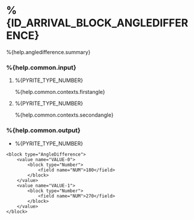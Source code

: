 # %{ID_ARRIVAL_BLOCK_ANGLEDIFFERENCE}

%{help.angledifference.summary}

### %{help.common.input}

1. %{PYRITE_TYPE_NUMBER}

    %{help.common.contexts.firstangle}

2. %{PYRITE_TYPE_NUMBER}

    %{help.common.contexts.secondangle}

### %{help.common.output}

-   %{PYRITE_TYPE_NUMBER}

```
<block type="AngleDifference">
    <value name="VALUE-0">
        <block type="Number">
            <field name="NUM">180</field>
        </block>
    </value>
    <value name="VALUE-1">
        <block type="Number">
            <field name="NUM">270</field>
        </block>
    </value>
</block>
```